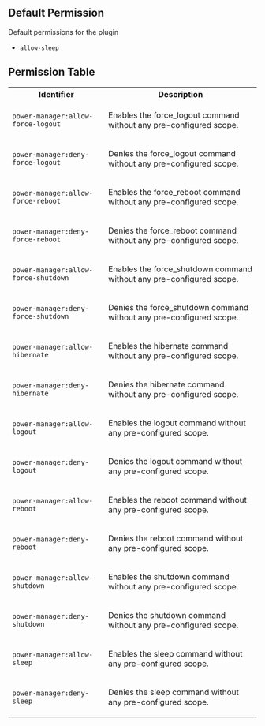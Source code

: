 ## Default Permission

Default permissions for the plugin

- `allow-sleep`

## Permission Table

<table>
<tr>
<th>Identifier</th>
<th>Description</th>
</tr>


<tr>
<td>

`power-manager:allow-force-logout`

</td>
<td>

Enables the force_logout command without any pre-configured scope.

</td>
</tr>

<tr>
<td>

`power-manager:deny-force-logout`

</td>
<td>

Denies the force_logout command without any pre-configured scope.

</td>
</tr>

<tr>
<td>

`power-manager:allow-force-reboot`

</td>
<td>

Enables the force_reboot command without any pre-configured scope.

</td>
</tr>

<tr>
<td>

`power-manager:deny-force-reboot`

</td>
<td>

Denies the force_reboot command without any pre-configured scope.

</td>
</tr>

<tr>
<td>

`power-manager:allow-force-shutdown`

</td>
<td>

Enables the force_shutdown command without any pre-configured scope.

</td>
</tr>

<tr>
<td>

`power-manager:deny-force-shutdown`

</td>
<td>

Denies the force_shutdown command without any pre-configured scope.

</td>
</tr>

<tr>
<td>

`power-manager:allow-hibernate`

</td>
<td>

Enables the hibernate command without any pre-configured scope.

</td>
</tr>

<tr>
<td>

`power-manager:deny-hibernate`

</td>
<td>

Denies the hibernate command without any pre-configured scope.

</td>
</tr>

<tr>
<td>

`power-manager:allow-logout`

</td>
<td>

Enables the logout command without any pre-configured scope.

</td>
</tr>

<tr>
<td>

`power-manager:deny-logout`

</td>
<td>

Denies the logout command without any pre-configured scope.

</td>
</tr>

<tr>
<td>

`power-manager:allow-reboot`

</td>
<td>

Enables the reboot command without any pre-configured scope.

</td>
</tr>

<tr>
<td>

`power-manager:deny-reboot`

</td>
<td>

Denies the reboot command without any pre-configured scope.

</td>
</tr>

<tr>
<td>

`power-manager:allow-shutdown`

</td>
<td>

Enables the shutdown command without any pre-configured scope.

</td>
</tr>

<tr>
<td>

`power-manager:deny-shutdown`

</td>
<td>

Denies the shutdown command without any pre-configured scope.

</td>
</tr>

<tr>
<td>

`power-manager:allow-sleep`

</td>
<td>

Enables the sleep command without any pre-configured scope.

</td>
</tr>

<tr>
<td>

`power-manager:deny-sleep`

</td>
<td>

Denies the sleep command without any pre-configured scope.

</td>
</tr>
</table>
